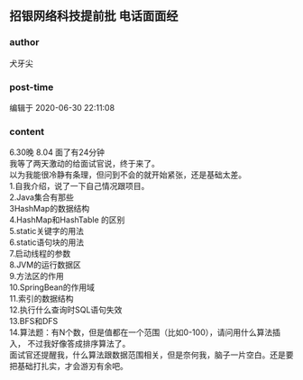 ## 招银网络科技提前批 电话面面经
### author 
犬牙尖
### post-time 

编辑于  2020-06-30 22:11:08
### content 
<div class="post-topic-des nc-post-content">
 <div>
  6.30晚 8.04 面了有24分钟
 </div>
 <div>
  我等了两天激动的给面试官说，终于来了。
 </div>
 <div>
  以为我能很冷静有条理，但问到不会的就开始紧张，还是基础太差。
 </div>
 <div>
  1.自我介绍，说了一下自己情况跟项目。
 </div>
 <div>
  2.Java集合有那些
 </div>
 <div>
  3HashMap的数据结构
 </div>
 <div>
  4.HashMap和HashTable 的区别
 </div>
 <div>
  5.static关键字的用法
 </div>
 <div>
  6.static语句块的用法
 </div>
 <div>
  7.启动线程的参数
 </div>
 <div>
  8.JVM的运行数据区
 </div>
 <div>
  9.方法区的作用
 </div>
 <div>
  10.SpringBean的作用域
 </div>
 <div>
  11.索引的数据结构
 </div>
 <div>
  12.执行什么查询时SQL语句失效
 </div>
 <div>
  13.BFS和DFS
 </div>
 <div>
  14.算法题：有N个数，但是值都在一个范围（比如0-100），请问用什么算法插入，
  <span>
   不过我好像答成排序算法了。
  </span>
 </div>
 <div>
  面试官还提醒我，什么算法跟数据范围相关，但是奈何我，脑子一片空白。还是要把基础打扎实，才会游刃有余吧。
 </div>
</div>
